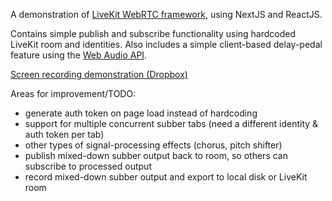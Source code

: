 A demonstration of [LiveKit WebRTC framework](https://livekit.io), using NextJS and ReactJS.

Contains simple publish and subscribe functionality using hardcoded LiveKit room and identities. 
Also includes a simple client-based delay-pedal feature using the [Web Audio API](https://developer.mozilla.org/en-US/docs/Web/API/Web_Audio_API).

[Screen recording demonstration (Dropbox)](https://www.dropbox.com/scl/fi/r309mkbdiauybgkebtppl/matt-yetter-livekit-demo.mp4?rlkey=v1zdczxnkrzi1l6ho62qrsb7w&st=84abxmsp&dl=0)

Areas for improvement/TODO:
- generate auth token on page load instead of hardcoding
- support for multiple concurrent subber tabs (need a different identity & auth token per tab)
- other types of signal-processing effects (chorus, pitch shifter)
- publish mixed-down subber output back to room, so others can subscribe to processed output
- record mixed-down subber output and export to local disk or LiveKit room
